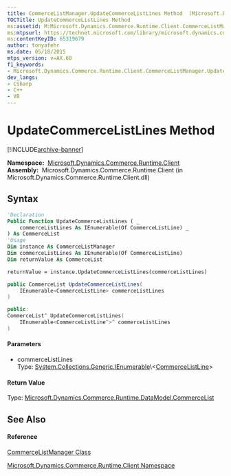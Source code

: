 ```yaml
---
title: CommerceListManager.UpdateCommerceListLines Method  (Microsoft.Dynamics.Commerce.Runtime.Client)
TOCTitle: UpdateCommerceListLines Method
ms:assetid: M:Microsoft.Dynamics.Commerce.Runtime.Client.CommerceListManager.UpdateCommerceListLines(System.Collections.Generic.IEnumerable{Microsoft.Dynamics.Commerce.Runtime.DataModel.CommerceListLine})
ms:mtpsurl: https://technet.microsoft.com/library/microsoft.dynamics.commerce.runtime.client.commercelistmanager.updatecommercelistlines(v=AX.60)
ms:contentKeyID: 65319679
author: tonyafehr
ms.date: 05/18/2015
mtps_version: v=AX.60
f1_keywords:
- Microsoft.Dynamics.Commerce.Runtime.Client.CommerceListManager.UpdateCommerceListLines
dev_langs:
- CSharp
- C++
- VB
---
```


# UpdateCommerceListLines Method


[!INCLUDE[archive-banner](includes/archive-banner.md)]

**Namespace:**  [Microsoft.Dynamics.Commerce.Runtime.Client](microsoft-dynamics-commerce-runtime-client-namespace.md)  
**Assembly:**  Microsoft.Dynamics.Commerce.Runtime.Client (in Microsoft.Dynamics.Commerce.Runtime.Client.dll)

## Syntax

``` vb
'Declaration
Public Function UpdateCommerceListLines ( _
    commerceListLines As IEnumerable(Of CommerceListLine) _
) As CommerceList
'Usage
Dim instance As CommerceListManager
Dim commerceListLines As IEnumerable(Of CommerceListLine)
Dim returnValue As CommerceList

returnValue = instance.UpdateCommerceListLines(commerceListLines)
```

``` csharp
public CommerceList UpdateCommerceListLines(
    IEnumerable<CommerceListLine> commerceListLines
)
```

``` c++
public:
CommerceList^ UpdateCommerceListLines(
    IEnumerable<CommerceListLine^>^ commerceListLines
)
```

#### Parameters

  - commerceListLines  
    Type: [System.Collections.Generic.IEnumerable](https://technet.microsoft.com/library/9eekhta0\(v=ax.60\))\<[CommerceListLine](commercelistline-class-microsoft-dynamics-commerce-runtime-datamodel.md)\>  

#### Return Value

Type: [Microsoft.Dynamics.Commerce.Runtime.DataModel.CommerceList](commercelist-class-microsoft-dynamics-commerce-runtime-datamodel.md)  

## See Also

#### Reference

[CommerceListManager Class](commercelistmanager-class-microsoft-dynamics-commerce-runtime-client.md)

[Microsoft.Dynamics.Commerce.Runtime.Client Namespace](microsoft-dynamics-commerce-runtime-client-namespace.md)

